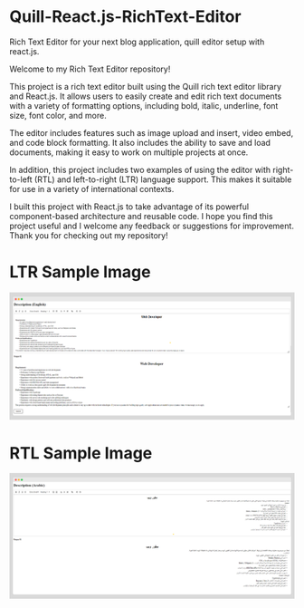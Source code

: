 # Quill-React.js-RichText-Editor

Rich Text Editor for your next blog application, quill editor setup with react.js.

Welcome to my Rich Text Editor repository!

This project is a rich text editor built using the Quill rich text editor library and React.js. It allows users to easily create and edit rich text documents with a variety of formatting options, including bold, italic, underline, font size, font color, and more.

The editor includes features such as image upload and insert, video embed, and code block formatting. It also includes the ability to save and load documents, making it easy to work on multiple projects at once.

In addition, this project includes two examples of using the editor with right-to-left (RTL) and left-to-right (LTR) language support. This makes it suitable for use in a variety of international contexts.

I built this project with React.js to take advantage of its powerful component-based architecture and reusable code. I hope you find this project useful and I welcome any feedback or suggestions for improvement. Thank you for checking out my repository!

# LTR Sample Image

![CHEESE!](image1.png)

# RTL Sample Image

![CHEESE!](image2.png)
